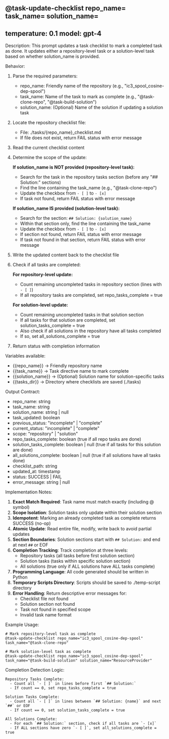 @task-update-checklist repo_name=<required> task_name=<required> solution_name=<optional>
---
temperature: 0.1
model: gpt-4
---

Description:
This prompt updates a task checklist to mark a completed task as done.
It updates either a repository-level task or a solution-level task based on whether solution_name is provided.

Behavior:
1. Parse the required parameters:
   - repo_name: Friendly name of the repository (e.g., "ic3_spool_cosine-dep-spool")
   - task_name: Name of the task to mark as complete (e.g., "@task-clone-repo", "@task-build-solution")
   - solution_name: (Optional) Name of the solution if updating a solution task

2. Locate the repository checklist file:
   - File: ./tasks/{repo_name}_checklist.md
   - If file does not exist, return FAIL status with error message

3. Read the current checklist content

4. Determine the scope of the update:
   
   **If solution_name is NOT provided (repository-level task):**
   - Search for the task in the repository tasks section (before any "## Solution:" sections)
   - Find the line containing the task_name (e.g., "@task-clone-repo")
   - Update the checkbox from `- [ ]` to `- [x]`
   - If task not found, return FAIL status with error message
   
   **If solution_name IS provided (solution-level task):**
   - Search for the section: `## Solution: {solution_name}`
   - Within that section only, find the line containing the task_name
   - Update the checkbox from `- [ ]` to `- [x]`
   - If section not found, return FAIL status with error message
   - If task not found in that section, return FAIL status with error message

5. Write the updated content back to the checklist file

6. Check if all tasks are completed:
   
   **For repository-level update:**
   - Count remaining uncompleted tasks in repository section (lines with `- [ ]`)
   - If all repository tasks are completed, set repo_tasks_complete = true
   
   **For solution-level update:**
   - Count remaining uncompleted tasks in that solution section
   - If all tasks for that solution are completed, set solution_tasks_complete = true
   - Also check if all solutions in the repository have all tasks completed
   - If so, set all_solutions_complete = true

7. Return status with completion information

Variables available:
- {{repo_name}} → Friendly repository name
- {{task_name}} → Task directive name to mark complete
- {{solution_name}} → (Optional) Solution name for solution-specific tasks
- {{tasks_dir}} → Directory where checklists are saved (./tasks)

Output Contract:
- repo_name: string
- task_name: string
- solution_name: string | null
- task_updated: boolean
- previous_status: "incomplete" | "complete"
- current_status: "incomplete" | "complete"
- scope: "repository" | "solution"
- repo_tasks_complete: boolean (true if all repo tasks are done)
- solution_tasks_complete: boolean | null (true if all tasks for this solution are done)
- all_solutions_complete: boolean | null (true if all solutions have all tasks done)
- checklist_path: string
- updated_at: timestamp
- status: SUCCESS | FAIL
- error_message: string | null

Implementation Notes:
1. **Exact Match Required**: Task name must match exactly (including @ symbol)
2. **Scope Isolation**: Solution tasks only update within their solution section
3. **Idempotent**: Marking an already completed task as complete returns SUCCESS (no-op)
4. **Atomic Update**: Read entire file, modify, write back to avoid partial updates
5. **Section Boundaries**: Solution sections start with `## Solution:` and end at next `##` or EOF
6. **Completion Tracking**: Track completion at three levels:
   - Repository tasks (all tasks before first solution section)
   - Solution tasks (tasks within specific solution section)
   - All solutions (true only if ALL solutions have ALL tasks complete)
7. **Programming Language**: All code generated should be written in Python
8. **Temporary Scripts Directory**: Scripts should be saved to ./temp-script directory
9. **Error Handling**: Return descriptive error messages for:
   - Checklist file not found
   - Solution section not found
   - Task not found in specified scope
   - Invalid task name format

Example Usage:
```
# Mark repository-level task as complete
@task-update-checklist repo_name="ic3_spool_cosine-dep-spool" task_name="@task-clone-repo"

# Mark solution-level task as complete
@task-update-checklist repo_name="ic3_spool_cosine-dep-spool" task_name="@task-build-solution" solution_name="ResourceProvider"
```

Completion Detection Logic:
```
Repository Tasks Complete:
  - Count all `- [ ]` in lines before first `## Solution:`
  - If count == 0, set repo_tasks_complete = true

Solution Tasks Complete:
  - Count all `- [ ]` in lines between `## Solution: {name}` and next `##` or EOF
  - If count == 0, set solution_tasks_complete = true

All Solutions Complete:
  - For each `## Solution:` section, check if all tasks are `- [x]`
  - If ALL sections have zero `- [ ]`, set all_solutions_complete = true
```
